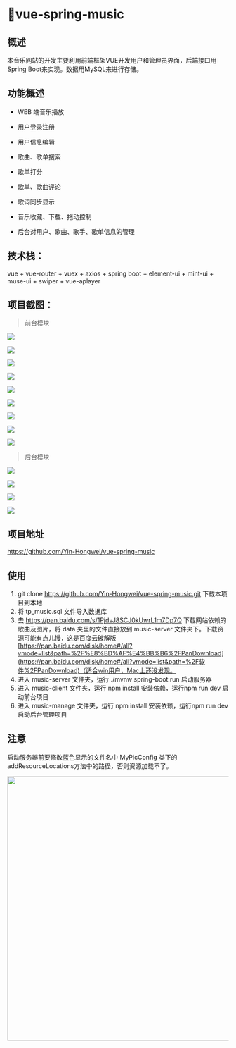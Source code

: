 # 🎵vue-spring-music

## 概述

本音乐网站的开发主要利用前端框架VUE开发用户和管理员界面，后端接口用Spring Boot来实现。数据用MySQL来进行存储。



## 功能概述

- WEB 端音乐播放
- 用户登录注册
- 用户信息编辑
- 歌曲、歌单搜索
- 歌单打分
- 歌单、歌曲评论
- 歌词同步显示
- 音乐收藏、下载、拖动控制

- 后台对用户、歌曲、歌手、歌单信息的管理



## 技术栈：

vue + vue-router + vuex + axios + spring boot + element-ui + mint-ui + muse-ui + swiper + vue-aplayer



## 项目截图：

> 前台模块

<img src="https://github.com/Yin-Hongwei/vue-spring-music/blob/master/Explain/denglu.png"/><br/>

<img src="https://github.com/Yin-Hongwei/vue-spring-music/blob/master/Explain/shouye.png"/><br/>

<img src="https://github.com/Yin-Hongwei/vue-spring-music/blob/master/Explain/gedan.png"/><br/>

<img src="https://github.com/Yin-Hongwei/vue-spring-music/blob/master/Explain/geshou.png"/><br/>

<img src="https://github.com/Yin-Hongwei/vue-spring-music/blob/master/Explain/my.png"/><br/>

<img src="https://github.com/Yin-Hongwei/vue-spring-music/blob/master/Explain/gedanxiangqing.png"/><br/>

<img src="https://github.com/Yin-Hongwei/vue-spring-music/blob/master/Explain/geshouxiangqing.png"/><br/>

<img src="https://github.com/Yin-Hongwei/vue-spring-music/blob/master/Explain/geci.png"/><br/>

<img src="https://github.com/Yin-Hongwei/vue-spring-music/blob/master/Explain/sousuo.png"/><br/>

> 后台模块

<img src="https://github.com/Yin-Hongwei/vue-spring-music/blob/master/Explain/y.png"/><br/>

<img src="https://github.com/Yin-Hongwei/vue-spring-music/blob/master/Explain/s.png"/><br/>

<img src="https://github.com/Yin-Hongwei/vue-spring-music/blob/master/Explain/g.png"/><br/>

<img src="https://github.com/Yin-Hongwei/vue-spring-music/blob/master/Explain/gd.png"/><br/>



## 项目地址

https://github.com/Yin-Hongwei/vue-spring-music



## 使用

1. git clone https://github.com/Yin-Hongwei/vue-spring-music.git 下载本项目到本地
2. 将 tp_music.sql 文件导入数据库
3. 去.https://pan.baidu.com/s/1PjdvJ8SCJ0kUwrL1m7Dp7Q 下载网站依赖的歌曲及图片，将 data 夹里的文件直接放到 music-server 文件夹下。下载资源可能有点儿慢，这是百度云破解版[https://pan.baidu.com/disk/home#/all?vmode=list&path=%2F%E8%BD%AF%E4%BB%B6%2FPanDownload](https://pan.baidu.com/disk/home#/all?vmode=list&path=%2F软件%2FPanDownload)（适合win用户，Mac上还没发现。
4. 进入 music-server 文件夹，运行 ./mvnw spring-boot:run 启动服务器
5. 进入 music-client 文件夹，运行 npm install 安装依赖，运行npm run dev 启动前台项目
6. 进入 music-manage 文件夹，运行 npm install 安装依赖，运行npm run dev 启动后台管理项目



## 注意

启动服务器前要修改蓝色显示的文件名中 MyPicConfig 类下的 addResourceLocations方法中的路径，否则资源加载不了。

<img src="https://github.com/Yin-Hongwei/vue-spring-music/blob/master/Explain/Explain.png" width="600"/><br/> 